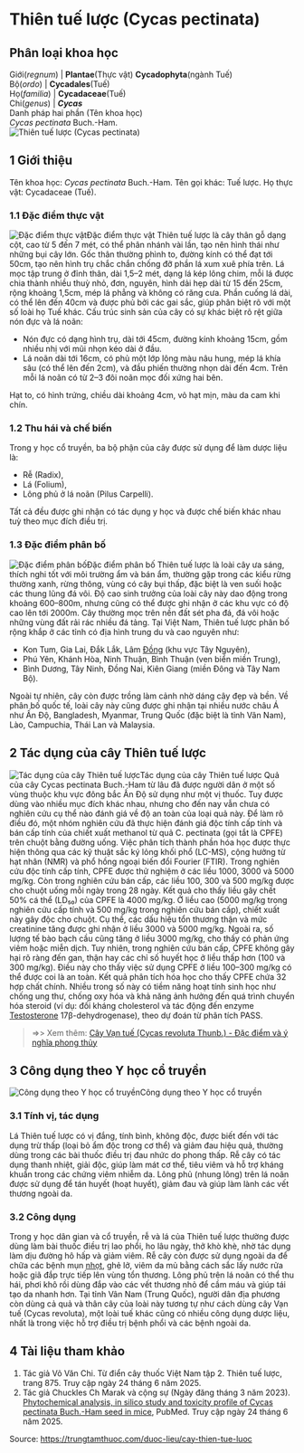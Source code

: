 # Thiên tuế lược (Cycas pectinata)

Phân loại khoa học  
---  
Giới(_regnum_) |  **Plantae**(Thực vật) **Cycadophyta**(ngành Tuế)  
Bộ(_ordo_) | **Cycadales**(Tuế)  
Họ(_familia_) | **Cycadaceae**(Tuế)  
Chi(_genus_) | **_Cycas_**  
Danh pháp hai phần (Tên khoa học)  
_Cycas pectinata_ Buch.-Ham.  
![Thiên tuế lược \(Cycas pectinata\)](https://trungtamthuoc.com/images/others/thien-tue-luoc-6386.jpg)
##  1 Giới thiệu
Tên khoa học: _Cycas pectinata_ Buch.-Ham.
Tên gọi khác: Tuế lược.
Họ thực vật: Cycadaceae (Tuế).
### 1.1 Đặc điểm thực vật
![Đặc điểm thực vật](https://trungtamthuoc.com/images/item/thien-tue-luoc-0.jpg)Đặc điểm thực vật
Thiên tuế lược là cây thân gỗ dạng cột, cao từ 5 đến 7 mét, có thể phân nhánh vài lần, tạo nên hình thái như những bụi cây lớn. Gốc thân thường phình to, đường kính có thể đạt tới 50cm, tạo nên hình trụ chắc chắn chống đỡ phần lá xum xuê phía trên.
Lá mọc tập trung ở đỉnh thân, dài 1,5–2 mét, dạng lá kép lông chim, mỗi lá được chia thành nhiều thuỳ nhỏ, đơn, nguyên, hình dải hẹp dài từ 15 đến 25cm, rộng khoảng 1,5cm, mép lá phẳng và không có răng cưa. Phần cuống lá dài, có thể lên đến 40cm và được phủ bởi các gai sắc, giúp phân biệt rõ với một số loài họ Tuế khác.
Cấu trúc sinh sản của cây có sự khác biệt rõ rệt giữa nón đực và lá noãn:
  * Nón đực có dạng hình trụ, dài tới 45cm, đường kính khoảng 15cm, gồm nhiều nhị với mũi nhọn kéo dài ở đầu.
  * Lá noãn dài tới 16cm, có phủ một lớp lông màu nâu hung, mép lá khía sâu (có thể lên đến 2cm), và đầu phiến thường nhọn dài đến 4cm. Trên mỗi lá noãn có từ 2–3 đôi noãn mọc đối xứng hai bên.


Hạt to, có hình trứng, chiều dài khoảng 4cm, vỏ hạt mịn, màu da cam khi chín.
### 1.2 Thu hái và chế biến
Trong y học cổ truyền, ba bộ phận của cây được sử dụng để làm dược liệu là:
  * Rễ (Radix),
  * Lá (Folium),
  * Lông phủ ở lá noãn (Pilus Carpelli).


Tất cả đều được ghi nhận có tác dụng y học và được chế biến khác nhau tuỳ theo mục đích điều trị.
### 1.3 Đặc điểm phân bố
![Đặc điểm phân bố](https://trungtamthuoc.com/images/item/thien-tue-luoc-1.jpg)Đặc điểm phân bố
Thiên tuế lược là loài cây ưa sáng, thích nghi tốt với môi trường ẩm và bán ẩm, thường gặp trong các kiểu rừng thường xanh, rừng thông, vùng có cây bụi thấp, đặc biệt là ven suối hoặc các thung lũng đá vôi. Độ cao sinh trưởng của loài cây này dao động trong khoảng 600–800m, nhưng cũng có thể được ghi nhận ở các khu vực có độ cao lên tới 2000m. Cây thường mọc trên nền đất sét pha đá, đá vôi hoặc những vùng đất rải rác nhiều đá tảng.
Tại Việt Nam, Thiên tuế lược phân bố rộng khắp ở các tỉnh có địa hình trung du và cao nguyên như:
  * Kon Tum, Gia Lai, Đắk Lắk, Lâm [Đồng](https://trungtamthuoc.com/hoat-chat/dong "Đồng") (khu vực Tây Nguyên),
  * Phú Yên, Khánh Hòa, Ninh Thuận, Bình Thuận (ven biển miền Trung),
  * Bình Dương, Tây Ninh, Đồng Nai, Kiên Giang (miền Đông và Tây Nam Bộ).


Ngoài tự nhiên, cây còn được trồng làm cảnh nhờ dáng cây đẹp và bền. Về phân bố quốc tế, loài cây này cũng được ghi nhận tại nhiều nước châu Á như Ấn Độ, Bangladesh, Myanmar, Trung Quốc (đặc biệt là tỉnh Vân Nam), Lào, Campuchia, Thái Lan và Malaysia.
##  2 Tác dụng của cây Thiên tuế lược
![Tác dụng của cây Thiên tuế lược](https://trungtamthuoc.com/images/item/thien-tue-luoc-2.jpg)Tác dụng của cây Thiên tuế lược
Quả của cây Cycas pectinata Buch.-Ham từ lâu đã được người dân ở một số vùng thuộc khu vực đông bắc Ấn Độ sử dụng như một vị thuốc. Tuy được dùng vào nhiều mục đích khác nhau, nhưng cho đến nay vẫn chưa có nghiên cứu cụ thể nào đánh giá về độ an toàn của loại quả này.
Để làm rõ điều đó, một nhóm nghiên cứu đã thực hiện đánh giá độc tính cấp tính và bán cấp tính của chiết xuất methanol từ quả C. pectinata (gọi tắt là CPFE) trên chuột bằng đường uống. Việc phân tích thành phần hóa học được thực hiện thông qua các kỹ thuật sắc ký lỏng khối phổ (LC-MS), cộng hưởng từ hạt nhân (NMR) và phổ hồng ngoại biến đổi Fourier (FTIR).
Trong nghiên cứu độc tính cấp tính, CPFE được thử nghiệm ở các liều 1000, 3000 và 5000 mg/kg. Còn trong nghiên cứu bán cấp, các liều 100, 300 và 500 mg/kg được cho chuột uống mỗi ngày trong 28 ngày. Kết quả cho thấy liều gây chết 50% cá thể (LD₅₀) của CPFE là 4000 mg/kg.
Ở liều cao (5000 mg/kg trong nghiên cứu cấp tính và 500 mg/kg trong nghiên cứu bán cấp), chiết xuất này gây độc cho chuột. Cụ thể, các dấu hiệu tổn thương thận và mức creatinine tăng được ghi nhận ở liều 3000 và 5000 mg/kg. Ngoài ra, số lượng tế bào bạch cầu cũng tăng ở liều 3000 mg/kg, cho thấy có phản ứng viêm hoặc miễn dịch.
Tuy nhiên, trong nghiên cứu bán cấp, CPFE không gây hại rõ ràng đến gan, thận hay các chỉ số huyết học ở liều thấp hơn (100 và 300 mg/kg). Điều này cho thấy việc sử dụng CPFE ở liều 100–300 mg/kg có thể được coi là an toàn.
Kết quả phân tích hóa học cho thấy CPFE chứa 32 hợp chất chính. Nhiều trong số này có tiềm năng hoạt tính sinh học như chống ung thư, chống oxy hóa và khả năng ảnh hưởng đến quá trình chuyển hóa steroid (ví dụ: đối kháng cholesterol và tác động đến enzyme [Testosterone](https://trungtamthuoc.com/hoat-chat/testosterone "Testosterone") 17β-dehydrogenase), theo dự đoán từ phân tích PASS.
> =>> Xem thêm: [Cây Vạn tuế (Cycas revoluta Thunb.) - Đặc điểm và ý nghĩa phong thủy](https://trungtamthuoc.com/duoc-lieu/van-tue)
##  3 Công dụng theo Y học cổ truyền
![Công dụng theo Y học cổ truyền](https://trungtamthuoc.com/images/item/thien-tue-luoc-3.jpg)Công dụng theo Y học cổ truyền
### 3.1 Tính vị, tác dụng
Lá Thiên tuế lược có vị đắng, tính bình, không độc, được biết đến với tác dụng trừ thấp (loại bỏ ẩm độc trong cơ thể) và giảm đau hiệu quả, thường dùng trong các bài thuốc điều trị đau nhức do phong thấp.
Rễ cây có tác dụng thanh nhiệt, giải độc, giúp làm mát cơ thể, tiêu viêm và hỗ trợ kháng khuẩn trong các chứng viêm nhiễm da.
Lông phủ (nhung lông) trên lá noãn được sử dụng để tán huyết (hoạt huyết), giảm đau và giúp làm lành các vết thương ngoài da.
### 3.2 Công dụng
Trong y học dân gian và cổ truyền, rễ và lá của Thiên tuế lược thường được dùng làm bài thuốc điều trị lao phổi, ho lâu ngày, thở khò khè, nhờ tác dụng làm dịu đường hô hấp và giảm viêm.
Rễ cây còn được sử dụng ngoài da để chữa các bệnh mụn [nhọt](https://trungtamthuoc.com/bai-viet/nhot "nhọt"), ghẻ lở, viêm da mủ bằng cách sắc lấy nước rửa hoặc giã đắp trực tiếp lên vùng tổn thương.
Lông phủ trên lá noãn có thể thu hái, phơi khô rồi dùng đắp vào các vết thương nhỏ để cầm máu và giúp tái tạo da nhanh hơn.
Tại tỉnh Vân Nam (Trung Quốc), người dân địa phương còn dùng cả quả và thân cây của loài này tương tự như cách dùng cây Vạn tuế (Cycas revoluta), một loài tuế khác cũng có nhiều công dụng dược liệu, nhất là trong việc hỗ trợ điều trị bệnh phổi và các bệnh ngoài da.
##  4 Tài liệu tham khảo
  1. Tác giả Võ Văn Chi. Từ điển cây thuốc Việt Nam tập 2. Thiên tuế lược, trang 875. Truy cập ngày 24 tháng 6 năm 2025.
  2. Tác giả Chuckles Ch Marak và cộng sự (Ngày đăng tháng 3 năm 2023). [Phytochemical analysis, in silico study and toxicity profile of Cycas pectinata Buch.-Ham seed in mice](https://pubmed.ncbi.nlm.nih.gov/35114863/), PubMed. Truy cập ngày 24 tháng 6 năm 2025.




Source: https://trungtamthuoc.com/duoc-lieu/cay-thien-tue-luoc